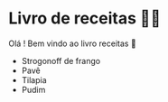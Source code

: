 # Livro de receitas :man_cook:

Olá ! Bem vindo ao livro receitas :wave:

* Strogonoff de frango
* Pavê
* Tilapia
* Pudim
